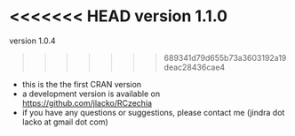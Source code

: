 <<<<<<< HEAD
version 1.1.0
=======
version 1.0.4
>>>>>>> 689341d79d655b73a3603192a19deac28436cae4
  - this is the the first CRAN version
  - a development version is available on https://github.com/jlacko/RCzechia
  - if you have any questions or suggestions, please contact me (jindra dot lacko at gmail dot com)
